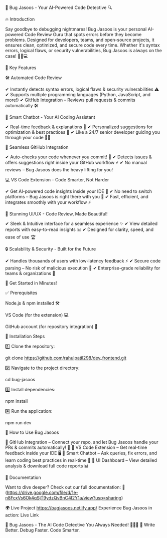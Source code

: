 🚀 Bug Jasoos - Your AI-Powered Code Detective 🔍

🔥 Introduction

Say goodbye to debugging nightmares! Bug Jasoos is your personal AI-powered Code Review Guru that spots errors before they become problems. Designed for developers, teams, and open-source projects, it ensures clean, optimized, and secure code every time. Whether it's syntax errors, logical flaws, or security vulnerabilities, Bug Jasoos is always on the case! 🕵‍♂💻

🌟 Key Features

🛠 Automated Code Review

✔ Instantly detects syntax errors, logical flaws & security vulnerabilities ⚠
✔ Supports multiple programming languages (Python, JavaScript, and more!)
✔ GitHub Integration – Reviews pull requests & commits automatically 🛠

🤖 Smart Chatbot - Your AI Coding Assistant

✔ Real-time feedback & explanations 🔄
✔ Personalized suggestions for optimization & best practices 🚀
✔ Like a 24/7 senior developer guiding you through your code 🧑‍💻

🔗 Seamless GitHub Integration

✔ Auto-checks your code whenever you commit! 🔄
✔ Detects issues & offers suggestions right inside your GitHub workflow ⚡
✔ No manual reviews – Bug Jasoos does the heavy lifting for you!

💻 VS Code Extension - Code Smarter, Not Harder

✔ Get AI-powered code insights inside your IDE 🚀
✔ No need to switch platforms – Bug Jasoos is right there with you 🤝
✔ Fast, efficient, and integrates smoothly with your workflow ⚡

🎨 Stunning UI/UX - Code Review, Made Beautiful!

✔ Sleek & Intuitive interface for a seamless experience ✨
✔ View detailed reports with easy-to-read insights 📊
✔ Designed for clarity, speed, and ease of use 🏆

🔒 Scalability & Security - Built for the Future

✔ Handles thousands of users with low-latency feedback ⚡
✔ Secure code parsing – No risk of malicious execution 🔐
✔ Enterprise-grade reliability for teams & organizations 🏢

🚀 Get Started in Minutes!

✅ Prerequisites

Node.js & npm installed 🛠

VS Code (for the extension) 💻

GitHub account (for repository integration) 🔗

📌 Installation Steps

1️⃣ Clone the repository:

git clone https://github.com/rahulpatil298/dev_frontend.git

2️⃣ Navigate to the project directory:

cd bug-jasoos

3️⃣ Install dependencies:

npm install

4️⃣ Run the application:

npm run dev

🎯 How to Use Bug Jasoos

🔹 GitHub Integration – Connect your repo, and let Bug Jasoos handle your PRs & commits automatically! 🔄
🔹 VS Code Extension – Get real-time feedback inside your IDE 🖥
🔹 Smart Chatbot – Ask queries, fix errors, and learn coding best practices in real-time 🤖
🔹 UI Dashboard – View detailed analysis & download full code reports 📊

📖 Documentation

Want to dive deeper? Check out our full documentation:
📄(https://drive.google.com/file/d/1e-n8FcxVs6Ok4qSjT9ydzQvBnC4l2Y1a/view?usp=sharing)

🌍 Live Project
https://bagjasoos.netlify.app/
Experience Bug Jasoos in action: Live Link

🎯 Bug Jasoos - The AI Code Detective You Always Needed! 🕵‍♂💡
🚀 Write Better. Debug Faster. Code Smarter.
